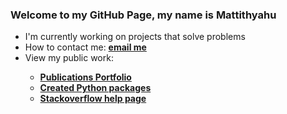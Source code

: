### Welcome to my GitHub Page, my name is **Mattithyahu**

*   I'm currently working on projects that solve problems
*   How to contact me: <a href="mailto:contactmattithyahu@gmail.com"><strong>email me</strong></a>
*   View my public work:
    <strong>
    *   [Publications Portfolio](https://mattithyahudata.github.io/)
    *   [Created Python packages](https://pypi.org/user/mattithyahudata/)
    *   [Stackoverflow help page](https://stackoverflow.com/users/16562519/analyticsolutions)
    </strong>
